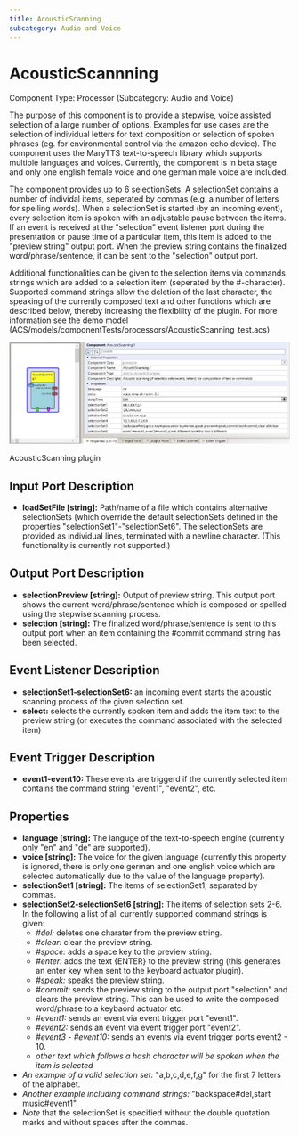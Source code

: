 ```yaml
---
title: AcousticScanning
subcategory: Audio and Voice
---
```


# AcousticScannning

Component Type: Processor (Subcategory: Audio and Voice)

The purpose of this component is to provide a stepwise, voice assisted selection of a large number of options. Examples for use cases are the selection of individual letters for text composition or selection of spoken phrases (eg. for environmental control via the amazon echo device). The component uses the MaryTTS text-to-speech library which supports multiple languages and voices. Currently, the component is in beta stage and only one english female voice and one german male voice are included.

The component provides up to 6 selectionSets. A selectionSet contains a number of individal items, seperated by commas (e.g. a number of letters for spelling words). When a selectionSet is started (by an incoming event), every selection item is spoken with an adjustable pause between the items. If an event is received at the "selection" event listener port during the presentation or pause time of a particular item, this item is added to the "preview string" output port. When the preview string contains the finalized word/phrase/sentence, it can be sent to the "selection" output port.

Additional functionalities can be given to the selection items via commands strings which are added to a selection item (seperated by the #-character). Supported command strings allow the deletion of the last character, the speaking of the currently composed text and other functions which are described below, thereby increasing the flexibility of the plugin. For more information see the demo model (ACS/models/componentTests/processors/AcousticScanning_test.acs)

![Screenshot: AcousticScanning plugin](./img/acousticscanning.jpg "Screenshot: AcousticScanning plugin")

AcousticScanning plugin

## Input Port Description

- **loadSetFile \[string\]:** Path/name of a file which contains alternative selectionSets (which override the default selectionSets defined in the properties "selectionSet1"-"selectionSet6". The selectionSets are provided as individual lines, terminated with a newline character. (This functionality is currently not supported.)

## Output Port Description

- **selectionPreview \[string\]:** Output of preview string. This output port shows the current word/phrase/sentence which is composed or spelled using the stepwise scanning process.
- **selection \[string\]:** The finalized word/phrase/sentence is sent to this output port when an item containing the #commit command string has been selected.

## Event Listener Description

- **selectionSet1-selectionSet6:** an incoming event starts the acoustic scanning process of the given selection set.
- **select:** selects the currently spoken item and adds the item text to the preview string (or executes the command associated with the selected item)

## Event Trigger Description

- **event1-event10:** These events are triggerd if the currently selected item contains the command string "event1", "event2", etc.

## Properties

- **language \[string\]:** The languge of the text-to-speech engine (currently only "en" and "de" are supported).
- **voice \[string\]:** The voice for the given language (currently this property is ignored, there is only one german and one english voice which are selected automatically due to the value of the language property).
- **selectionSet1 \[string\]:** The items of selectionSet1, separated by commas.
- **selectionSet2-selectionSet6 \[string\]:** The items of selection sets 2-6. In the following a list of all currently supported command strings is given:
  - _#del:_ deletes one charater from the preview string.
  - _#clear:_ clear the preview string.
  - _#space:_ adds a space key to the preview string.
  - _#enter:_ adds the text {ENTER} to the preview string (this generates an enter key when sent to the keyboard actuator plugin).
  - _#speak:_ speaks the preview string.
  - _#commit:_ sends the preview string to the output port "selection" and clears the preview string. This can be used to write the composed word/phrase to a keybaord actuator etc.
  - _#event1:_ sends an event via event trigger port "event1".
  - _#event2:_ sends an event via event trigger port "event2".
  - _#event3 - #event10:_ sends an events via event trigger ports event2 - 10.
  - _other text which follows a hash character will be spoken when the item is selected_
- _An example of a valid selection set:_ "a,b,c,d,e,f,g" for the first 7 letters of the alphabet.
- _Another example including command strings:_ "backspace#del,start music#event1".
- _Note_ that the selectionSet is specified without the double quotation marks and without spaces after the commas.
